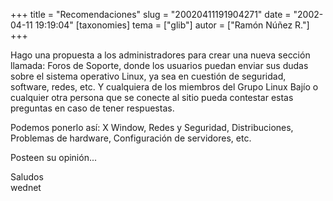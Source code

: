 +++
title = "Recomendaciones"
slug = "20020411191904271"
date = "2002-04-11 19:19:04"
[taxonomies]
tema = ["glib"]
autor = ["Ramón Núñez R."]
+++

Hago una propuesta a los administradores para crear una nueva sección
llamada: Foros de Soporte, donde los usuarios puedan enviar sus dudas
sobre el sistema operativo Linux, ya sea en cuestión de seguridad,
software, redes, etc. Y cualquiera de los miembros del Grupo Linux Bajío
o cualquier otra persona que se conecte al sitio pueda contestar estas
preguntas en caso de tener respuestas.  
  
Podemos ponerlo así: X Window, Redes y Seguridad, Distribuciones,
Problemas de hardware, Configuración de servidores, etc.  
  
Posteen su opinión...  
  
Saludos  
wednet

